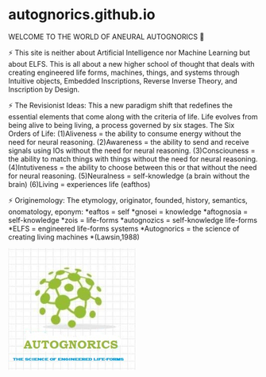 # autognorics.github.io
WELCOME TO THE WORLD OF ANEURAL AUTOGNORICS 👋

⚡ This site is neither about Artificial Intelligence nor Machine Learning but about ELFS. This is all about a new higher school of thought that deals with creating engineered life forms, machines, things, and systems through Intuitive objects, Embedded Inscriptions, Reverse Inverse Theory, and Inscription by Design.

⚡ The Revisionist Ideas:
This a new paradigm shift that redefines the essential elements that come along with the criteria of life.
Life evolves from being alive to being living, a process governed by six stages.
The Six Orders of Life:
(1)Aliveness = the ability to consume energy without the need for neural reasoning.
(2)Awareness = the ability to send and receive signals using IOs without the need for neural reasoning.
(3)Consciouness = the ability to match things with things without the need for neural reasoning.
(4)Intutiveness = the ability to choose between this or that without the need for neural reasoning.
(5)Neuralness = self-knowledge (a brain without the brain)
(6)Living = experiences life (eafthos)

⚡ Originemology: 
The etymology, originator, founded, history, semantics, onomatology, eponym:
*eaftos = self
*gnosei = knowledge
*aftognosia = self-knowledge
*zois = life-forms
*autognozics = self-knowledge life-forms
*ELFS = engineered life-forms systems
*Autognorics = the science of creating living machines
*(Lawsin,1988)

![autognorics](gnorics.jpg)
